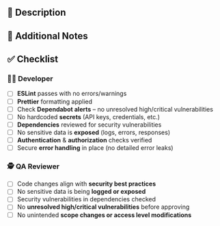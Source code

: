 ## 📜 Description

<!-- Description of the changes made and their purpose. -->

## 📩 Additional Notes  
<!-- Any relevant information for the reviewer. -->

## ✅ Checklist  

### 🧑‍💻 Developer
- [ ] **ESLint** passes with no errors/warnings  
- [ ] **Prettier** formatting applied  
- [ ] Check **Dependabot alerts** – no unresolved high/critical vulnerabilities  
- [ ] No hardcoded **secrets** (API keys, credentials, etc.)  
- [ ] **Dependencies** reviewed for security vulnerabilities  
- [ ] No sensitive data is **exposed** (logs, errors, responses)  
- [ ] **Authentication** & **authorization** checks verified  
- [ ] Secure **error handling** in place (no detailed error leaks)  

### 🕵️ QA Reviewer
- [ ] Code changes align with **security best practices**  
- [ ] No sensitive data is being **logged or exposed**    
- [ ] Security vulnerabilities in dependencies checked
- [ ] No **unresolved high/critical vulnerabilities** before approving  
- [ ] No unintended **scope changes or access level modifications**    
